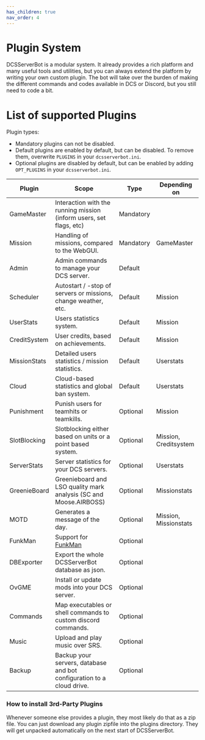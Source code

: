 ```yaml
---
has_children: true
nav_order: 4
---
```


# Plugin System

DCSServerBot is a modular system. It already provides a rich platform and many useful tools and utilities, 
but you can always extend the platform by writing your own custom plugin. The bot will take over the 
burden of making the different commands and codes available in DCS or Discord, but you still need to code 
a bit.

# List of supported Plugins

Plugin types:
- Mandatory plugins can not be disabled.
- Default plugins are enabled by default, but can be disabled. To remove them, overwrite `PLUGINS` in your `dcsserverbot.ini`.
- Optional plugins are disabled by default, but can be enabled by adding `OPT_PLUGINS` in your `dcsserverbot.ini`.

| Plugin       | Scope                                                                  | Type      | Depending on          |
|--------------|------------------------------------------------------------------------|-----------|-----------------------|
| GameMaster   | Interaction with the running mission (inform users, set flags, etc)    | Mandatory |                       |
| Mission      | Handling of missions, compared to the WebGUI.                          | Mandatory | GameMaster            |
| Admin        | Admin commands to manage your DCS server.                              | Default   |                       |
| Scheduler    | Autostart / -stop of servers or missions, change weather, etc.         | Default   | Mission               |
| UserStats    | Users statistics system.                                               | Default   | Mission               |
| CreditSystem | User credits, based on achievements.                                   | Default   | Mission               |
| MissionStats | Detailed users statistics / mission statistics.                        | Default   | Userstats             |
| Cloud        | Cloud-based statistics and global ban system.                          | Default   | Userstats             |
| Punishment   | Punish users for teamhits or teamkills.                                | Optional  | Mission               |
| SlotBlocking | Slotblocking either based on units or a point based system.            | Optional  | Mission, Creditsystem |
| ServerStats  | Server statistics for your DCS servers.                                | Optional  | Userstats             |
| GreenieBoard | Greenieboard and LSO quality mark analysis (SC and Moose.AIRBOSS)      | Optional  | Missionstats          |
| MOTD         | Generates a message of the day.                                        | Optional  | Mission, Missionstats |
| FunkMan      | Support for [FunkMan](https://github.com/funkyfranky/FunkMan)          | Optional  |                       |
| DBExporter   | Export the whole DCSServerBot database as json.                        | Optional  |                       |
| OvGME        | Install or update mods into your DCS server.                           | Optional  |                       |
| Commands     | Map executables or shell commands to custom discord commands.          | Optional  |                       |
| Music        | Upload and play music over SRS.                                        | Optional  |                       |
| Backup       | Backup your servers, database and bot configuration to a cloud drive.  | Optional  |                       |

### How to install 3rd-Party Plugins

Whenever someone else provides a plugin, they most likely do that as a zip file. You can just download any
plugin zipfile into the plugins directory. They will get unpacked automatically on the next start of DCSServerBot. 

